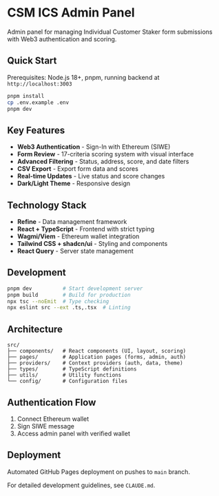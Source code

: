 # CSM ICS Admin Panel

Admin panel for managing Individual Customer Staker form submissions with Web3 authentication and scoring.

## Quick Start

Prerequisites: Node.js 18+, pnpm, running backend at `http://localhost:3003`

```bash
pnpm install
cp .env.example .env
pnpm dev
```

## Key Features

- **Web3 Authentication** - Sign-In with Ethereum (SIWE)
- **Form Review** - 17-criteria scoring system with visual interface
- **Advanced Filtering** - Status, address, score, and date filters
- **CSV Export** - Export form data and scores
- **Real-time Updates** - Live status and score changes
- **Dark/Light Theme** - Responsive design

## Technology Stack

- **Refine** - Data management framework
- **React + TypeScript** - Frontend with strict typing
- **Wagmi/Viem** - Ethereum wallet integration
- **Tailwind CSS + shadcn/ui** - Styling and components
- **React Query** - Server state management

## Development

```bash
pnpm dev          # Start development server
pnpm build        # Build for production
npx tsc --noEmit  # Type checking
npx eslint src --ext .ts,.tsx  # Linting
```

## Architecture

```text
src/
├── components/   # React components (UI, layout, scoring)
├── pages/        # Application pages (forms, admin, auth)
├── providers/    # Context providers (auth, data, theme)
├── types/        # TypeScript definitions
├── utils/        # Utility functions
└── config/       # Configuration files
```

## Authentication Flow

1. Connect Ethereum wallet
2. Sign SIWE message
3. Access admin panel with verified wallet

## Deployment

Automated GitHub Pages deployment on pushes to `main` branch.

For detailed development guidelines, see `CLAUDE.md`.
